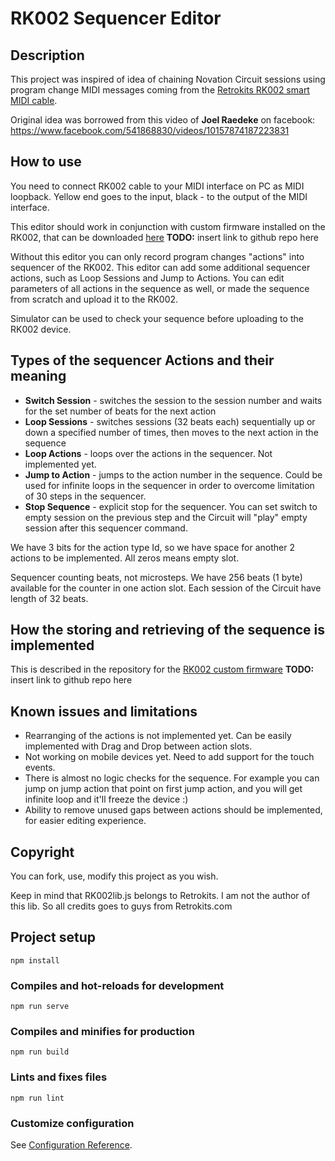 # RK002 Sequencer Editor

## Description
This project was inspired of idea of chaining Novation Circuit sessions using program change MIDI messages coming from the [Retrokits RK002 smart MIDI cable](https://www.retrokits.com/rk-002/).


Original idea was borrowed from this video of <strong>Joel Raedeke</strong> on facebook:
https://www.facebook.com/541868830/videos/10157874187223831

## How to use
You need to connect RK002 cable to your MIDI interface on PC as MIDI loopback. Yellow end goes to the input, black - to the output of the MIDI interface. 


This editor should work in conjunction with custom firmware installed on the RK002, that can be downloaded [here]() <strong>TODO:</strong> insert link to github repo here 


Without this editor you can only record program changes "actions" into sequencer of the RK002. This editor can add some additional sequencer actions, such as Loop Sessions and Jump to Actions. You can edit parameters of all actions in the sequence as well, or made the sequence from scratch and upload it to the RK002.


Simulator can be used to check your sequence before uploading to the RK002 device.

## Types of the sequencer Actions and their meaning

- <strong>Switch Session</strong> - switches the session to the session number and waits for the set number of beats for the next action
- <strong>Loop Sessions</strong> - switches sessions (32 beats each) sequentially up or down a specified number of times, then moves to the next action in the sequence
- <strong>Loop Actions</strong> - loops over the actions in the sequencer. Not implemented yet.
- <strong>Jump to Action</strong> - jumps to the action number in the sequence. Could be used for infinite loops in the sequencer in order to overcome limitation of 30 steps in the sequencer.
- <strong>Stop Sequence</strong> - explicit stop for the sequencer. You can set switch to empty session on the previous step and the Circuit will "play" empty session after this sequencer command.

We have 3 bits for the action type Id, so we have space for another 2 actions to be implemented. All zeros means empty slot.


Sequencer counting beats, not microsteps. We have 256 beats (1 byte) available for the counter in one action slot. Each session of the Circuit have length of 32 beats.


## How the storing and retrieving of the sequence is implemented
This is described in the repository for the [RK002 custom firmware]() <strong>TODO:</strong> insert link to github repo here

## Known issues and limitations
- Rearranging of the actions is not implemented yet. Can be easily implemented with Drag and Drop between action slots.
- Not working on mobile devices yet. Need to add support for the touch events.
- There is almost no logic checks for the sequence. For example you can jump on jump action that point on first jump action, and you will get infinite loop and it'll freeze the device :)
- Ability to remove unused gaps between actions should be implemented, for easier editing experience.

## Copyright
You can fork, use, modify this project as you wish. 


Keep in mind that RK002lib.js belongs to Retrokits. I am not the author of this lib. So all credits goes to guys from Retrokits.com

## Project setup
```
npm install
```

### Compiles and hot-reloads for development
```
npm run serve
```

### Compiles and minifies for production
```
npm run build
```

### Lints and fixes files
```
npm run lint
```

### Customize configuration
See [Configuration Reference](https://cli.vuejs.org/config/).
